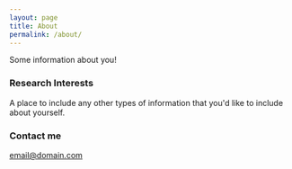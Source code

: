 ```yaml
---
layout: page
title: About
permalink: /about/
---
```


Some information about you!

### Research Interests 

A place to include any other types of information that you'd like to include about yourself.

### Contact me

[email@domain.com](mailto:email@domain.com)

